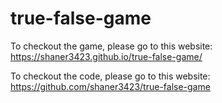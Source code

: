 # true-false-game

To checkout the game, please go to this website: https://shaner3423.github.io/true-false-game/

To checkout the code, please go to this website: https://github.com/shaner3423/true-false-game

